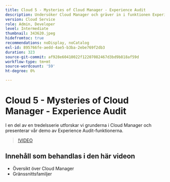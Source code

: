 ```yaml
---
title: Cloud 5 - Mysteries of Cloud Manager - Experience Audit
description: Undersöker Cloud Manager och gräver in i funktionen Experience Audit
version: Cloud Service
role: Admin, Developer
level: Intermediate
thumbnail: 343620.jpeg
hidefromtoc: true
recommendations: noDisplay, noCatalog
exl-id: 895766fe-aedd-4ae5-b3ba-2ebe769f2db3
duration: 323
source-git-commit: af928e60410022f12207082467d3bd9b818af59d
workflow-type: tm+mt
source-wordcount: '59'
ht-degree: 0%

---
```


# Cloud 5 - Mysteries of Cloud Manager - Experience Audit

I en del av en tredelsserie utforskar vi grunderna i Cloud Manager och presenterar vår demo av Experience Audit-funktionerna.

>[!VIDEO](https://video.tv.adobe.com/v/343620?quality=12&learn=on)

## Innehåll som behandlas i den här videon

+ Översikt över Cloud Manager
+ Gränssnittsfamiljer
